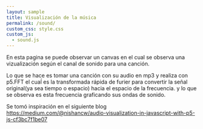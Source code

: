 ```yaml
---
layout: sample
title: Visualización de la música
permalink: /sound/
custom_css: style.css
custom_js:
  - sound.js
---
```

En esta pagina se puede observar un canvas en el cual se observa una vizualización según el canal de sonido para una canción. 

Lo que se hace es tomar una canción con su audio en mp3 y realiza con p5.FFT el cuaĺ es la transformada rápida de furier para convertir la señal original(ya sea tiempo o espacio) hacia el espacio de la frecuencia. y lo que se observa es esta frecuencia graficando sus ondas de sonido. 


<div class="sound" id='sonido'></div>

Se tomó inspiración en el siguiente blog https://medium.com/@nishancw/audio-visualization-in-javascript-with-p5-js-cf3bc7f1be07